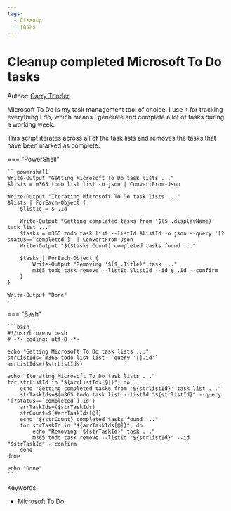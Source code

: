 ```yaml
---
tags:
  - Cleanup
  - Tasks
---
```


# Cleanup completed Microsoft To Do tasks

Author: [Garry Trinder](https://garrytrinder.github.io/2021/04/cleanup-completed-microsoft-to-do-tasks-using-cli-for-microsoft365)

Microsoft To Do is my task management tool of choice, I use it for tracking everything I do, which means I generate and complete a lot of tasks during a working week.

This script iterates across all of the task lists and removes the tasks that have been marked as complete.

=== "PowerShell"

    ```powershell
    Write-Output "Getting Microsoft To Do task lists ..."
    $lists = m365 todo list list -o json | ConvertFrom-Json

    Write-Output "Iterating Microsoft To Do task lists ..."
    $lists | ForEach-Object { 
        $listId = $_.Id
        
        Write-Output "Getting completed tasks from '$($_.displayName)' task list ..."
        $tasks = m365 todo task list --listId $listId -o json --query '[?status==`completed`]' | ConvertFrom-Json
        Write-Output "$($tasks.Count) completed tasks found ..."

        $tasks | ForEach-Object {
            Write-Output "Removing '$($_.Title)' task ..."
            m365 todo task remove --listId $listId --id $_.Id --confirm
        }
    }

    Write-Output "Done"
    ```

=== "Bash"

    ```bash
    #!/usr/bin/env bash
    # -*- coding: utf-8 -*- 

    echo "Getting Microsoft To Do task lists ..."
    strListIds=`m365 todo list list --query '[].id'`
    arrListIds=($strListIds)

    echo "Iterating Microsoft To Do task lists ..."
    for strlistId in "${arrListIds[@]}"; do
        echo "Getting completed tasks from '${strlistId}' task list ..."
        strTaskIds=$(m365 todo task list --listId "${strlistId}" --query '[?status==`completed`].id')
        arrTaskIds=($strTaskIds)
        strCount=${#arrTaskIds[@]}
        echo "${strCount} completed tasks found ..."    
        for strTaskId in "${arrTaskIds[@]}"; do
            echo "Removing '${strTaskId}' task ..."
            m365 todo task remove --listId "${strlistId}" --id "$strTaskId" --confirm
        done
    done

    echo "Done"
    ```

Keywords:

- Microsoft To Do
